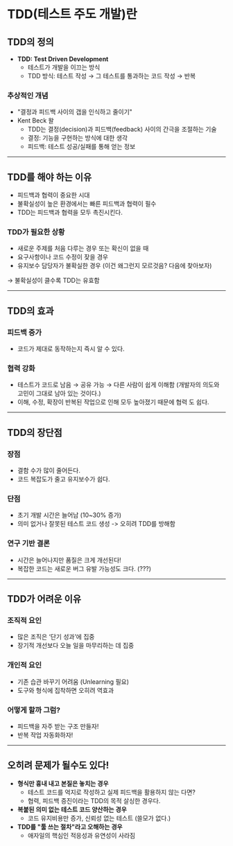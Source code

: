 # TDD(테스트 주도 개발)란

## TDD의 정의

- **TDD: Test Driven Development**
  - 테스트가 개발을 이끄는 방식
  - TDD 방식: 테스트 작성 → 그 테스트를 통과하는 코드 작성 → 반복
  
### 추상적인 개념

- "결정과 피드백 사이의 갭을 인식하고 줄이기"
- Kent Beck 왈
  - TDD는 결정(decision)과 피드백(feedback) 사이의 간극을 조절하는 기술
  - 결정: 기능을 구현하는 방식에 대한 생각
  - 피드백: 테스트 성공/실패를 통해 얻는 정보

---
## TDD를 해야 하는 이유

- 피드백과 협력이 중요한 시대
- 불확실성이 높은 환경에서는 빠른 피드백과 협력이 필수
- TDD는 피드백과 협력을 모두 촉진시킨다.

### TDD가 필요한 상황

- 새로운 주제를 처음 다루는 경우 또는 확신이 없을 때
- 요구사항이나 코드 수정이 잦을 경우
- 유지보수 담당자가 불확실한 경우 (이건 왜그런지 모르것음? 다음에 찾아보자)

→ 불확실성이 클수록 TDD는 유효함

---
## TDD의 효과

### 피드백 증가
- 코드가 제대로 동작하는지 즉시 알 수 있다.

### 협력 강화
- 테스트가 코드로 남음 → 공유 가능 → 다른 사람이 쉽게 이해함 (개발자의 의도와 고민이 그대로 남아 있는 것이다.)
- 이해, 수정, 확장이 반복된 작업으로 인해 모두 높아졌기 때문에 협력 도 쉽다.

---
## TDD의 장단점

### 장점
- 결함 수가 많이 줄어든다.
- 코드 복잡도가 줄고 유지보수가 쉽다.

### 단점
- 초기 개발 시간은 늘어남 (10~30% 증가)
- 의미 없거나 잘못된 테스트 코드 생성 -> 오히려 TDD를 방해함

### 연구 기반 결론
- 시간은 늘어나지만 품질은 크게 개선된다!
- 복잡한 코드는 새로운 버그 유발 가능성도 크다. (???)

---
## TDD가 어려운 이유

### 조직적 요인
- 많은 조직은 ‘단기 성과’에 집중
- 장기적 개선보다 오늘 일을 마무리하는 데 집중

### 개인적 요인
- 기존 습관 바꾸기 어려움 (Unlearning 필요)
- 도구와 형식에 집착하면 오히려 역효과

### 어떻게 할까 그럼?
- 피드백을 자주 받는 구조 만들자!
- 반복 작업 자동화하자!

---
## 오히려 문제가 될수도 있다!

- **형식만 흉내 내고 본질은 놓치는 경우**
  - 테스트 코드를 억지로 작성하고 실제 피드백을 활용하지 않는 다면?
  - 협력, 피드백 증진이라는 TDD의 목적 살싱한 경우다. 
- **복붙된 의미 없는 테스트 코드 양산하는 경우**
  - 코드 유지비용만 증가, 신뢰성 없는 테스트 (쓸모가 없다.) 
- **TDD를 "툴 쓰는 절차"라고 오해하는 경우**
  - 애자일의 핵심인 적응성과 유연성이 사라짐